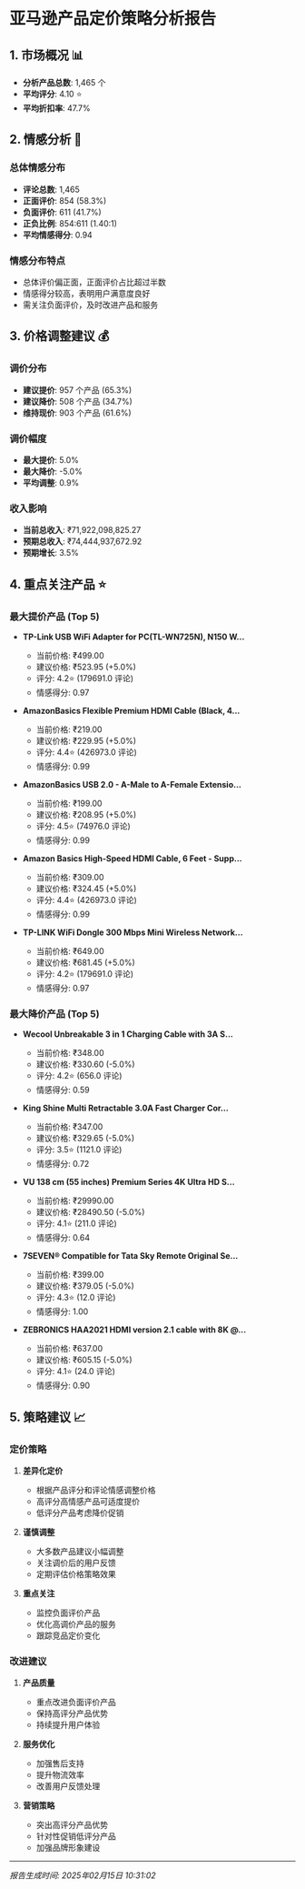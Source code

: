 # 亚马逊产品定价策略分析报告

## 1. 市场概况 📊
- **分析产品总数**: 1,465 个
- **平均评分**: 4.10 ⭐
- **平均折扣率**: 47.7%

## 2. 情感分析 💭
### 总体情感分布
- **评论总数**: 1,465
- **正面评价**: 854 (58.3%)
- **负面评价**: 611 (41.7%)
- **正负比例**: 854:611 (1.40:1)
- **平均情感得分**: 0.94

### 情感分布特点
- 总体评价偏正面，正面评价占比超过半数
- 情感得分较高，表明用户满意度良好
- 需关注负面评价，及时改进产品和服务

## 3. 价格调整建议 💰
### 调价分布
- **建议提价**: 957 个产品 (65.3%)
- **建议降价**: 508 个产品 (34.7%)
- **维持现价**: 903 个产品 (61.6%)

### 调价幅度
- **最大提价**: 5.0%
- **最大降价**: -5.0%
- **平均调整**: 0.9%

### 收入影响
- **当前总收入**: ₹71,922,098,825.27
- **预期总收入**: ₹74,444,937,672.92
- **预期增长**: 3.5%

## 4. 重点关注产品 ⭐

### 最大提价产品 (Top 5)

- **TP-Link USB WiFi Adapter for PC(TL-WN725N), N150 W...**
  - 当前价格: ₹499.00
  - 建议价格: ₹523.95 (+5.0%)
  - 评分: 4.2⭐ (179691.0 评论)
  - 情感得分: 0.97

- **AmazonBasics Flexible Premium HDMI Cable (Black, 4...**
  - 当前价格: ₹219.00
  - 建议价格: ₹229.95 (+5.0%)
  - 评分: 4.4⭐ (426973.0 评论)
  - 情感得分: 0.99

- **AmazonBasics USB 2.0 - A-Male to A-Female Extensio...**
  - 当前价格: ₹199.00
  - 建议价格: ₹208.95 (+5.0%)
  - 评分: 4.5⭐ (74976.0 评论)
  - 情感得分: 0.99

- **Amazon Basics High-Speed HDMI Cable, 6 Feet - Supp...**
  - 当前价格: ₹309.00
  - 建议价格: ₹324.45 (+5.0%)
  - 评分: 4.4⭐ (426973.0 评论)
  - 情感得分: 0.99

- **TP-LINK WiFi Dongle 300 Mbps Mini Wireless Network...**
  - 当前价格: ₹649.00
  - 建议价格: ₹681.45 (+5.0%)
  - 评分: 4.2⭐ (179691.0 评论)
  - 情感得分: 0.97

### 最大降价产品 (Top 5)
- **Wecool Unbreakable 3 in 1 Charging Cable with 3A S...**
  - 当前价格: ₹348.00
  - 建议价格: ₹330.60 (-5.0%)
  - 评分: 4.2⭐ (656.0 评论)
  - 情感得分: 0.59

- **King Shine Multi Retractable 3.0A Fast Charger Cor...**
  - 当前价格: ₹347.00
  - 建议价格: ₹329.65 (-5.0%)
  - 评分: 3.5⭐ (1121.0 评论)
  - 情感得分: 0.72

- **VU 138 cm (55 inches) Premium Series 4K Ultra HD S...**
  - 当前价格: ₹29990.00
  - 建议价格: ₹28490.50 (-5.0%)
  - 评分: 4.1⭐ (211.0 评论)
  - 情感得分: 0.64

- **7SEVEN® Compatible for Tata Sky Remote Original Se...**
  - 当前价格: ₹399.00
  - 建议价格: ₹379.05 (-5.0%)
  - 评分: 4.3⭐ (12.0 评论)
  - 情感得分: 1.00

- **ZEBRONICS HAA2021 HDMI version 2.1 cable with 8K @...**
  - 当前价格: ₹637.00
  - 建议价格: ₹605.15 (-5.0%)
  - 评分: 4.1⭐ (24.0 评论)
  - 情感得分: 0.90

## 5. 策略建议 📈

### 定价策略
1. **差异化定价**
   - 根据产品评分和评论情感调整价格
   - 高评分高情感产品可适度提价
   - 低评分产品考虑降价促销

2. **谨慎调整**
   - 大多数产品建议小幅调整
   - 关注调价后的用户反馈
   - 定期评估价格策略效果

3. **重点关注**
   - 监控负面评价产品
   - 优化高调价产品的服务
   - 跟踪竞品定价变化

### 改进建议
1. **产品质量**
   - 重点改进负面评价产品
   - 保持高评分产品优势
   - 持续提升用户体验

2. **服务优化**
   - 加强售后支持
   - 提升物流效率
   - 改善用户反馈处理

3. **营销策略**
   - 突出高评分产品优势
   - 针对性促销低评分产品
   - 加强品牌形象建设

---
*报告生成时间: 2025年02月15日 10:31:02*
